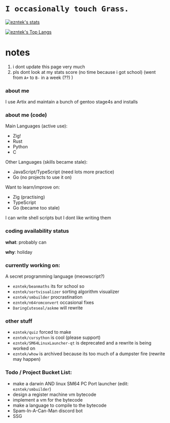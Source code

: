 # `I occasionally touch Grass.`
[![ezntek's stats](https://github-readme-stats.vercel.app/api?username=ezntek&count_private=true&show_icons=true&bg_color=1e1e2e&text_color=cdd6f4&icon_color=cba6f7&title_color=94e2d5)](https://github.com/anuraghazra/github-readme-stats)

[![ezntek's Top Langs](https://github-readme-stats.vercel.app/api/top-langs/?username=ezntek&hide=html,c,cpp,shell&langs_count=3&bg_color=1e1e2e&text_color=cdd6f4&icon_color=cba6f7&title_color=94e2d5)](https://github.com/anuraghazra/github-readme-stats)

# notes
1. i dont update this page very much
2. pls dont look at my stats score (no time because i got school) (went from `A+` to `B-` in a week (??) )

### about me

I use Artix and maintain a bunch of gentoo stage4s and installs

### about me (code)
Main Languages (active use):
* Zig!
* Rust
* Python
* C

Other Languages (skills became stale):
* JavaScript/TypeScript (need lots more practice)
* Go (no projects to use it on)

Want to learn/improve on:
* Zig (practising)
* TypeScript
* Go (became too stale)

I can write shell scripts but I dont like writing them

### coding availability status
**what**: probably can

**why**: holiday

### currently working on:

A secret programming language (meowscript?)
* `ezntek/beanmaths` its for school so
* `ezntek/sortvisualizer` sorting algorithm visualizer
* `ezntek/smbuilder` procrastination
* `ezntek/n64romconvert` occasional fixes
* `DaringCuteseal/askme` will rewrite

### other stuff

* `ezntek/quiz` forced to make
* `ezntek/cursython` is cool (please support)
* `ezntek/SM64LinuxLauncher-qt` is deprecated and a rewrite is being worked on
* `ezntek/whow` is archived because its too much of a dumpster fire (rewrite may happen)

### Todo / Project Bucket List:

* make a darwin AND linux SM64 PC Port launcher (edit: `ezntek/smbuilder`)
* design a register machine vm bytecode
* implement a vm for the bytecode
* make a language to compile to the bytecode
* Spam-In-A-Can-Man discord bot
* SSG

